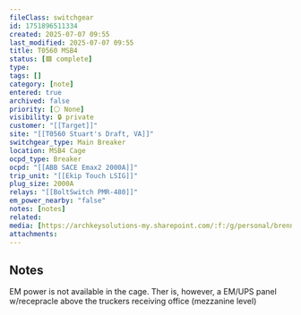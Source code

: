 ```yaml
---
fileClass: switchgear
id: 1751896511334
created: 2025-07-07 09:55
last_modified: 2025-07-07 09:55
title: T0560 MSB4
status: [🟩 complete]
type: 
tags: []
category: [note]
entered: true
archived: false
priority: [⚪ None]
visibility: 🔒 private
customer: "[[Target]]"
site: "[[T0560 Stuart's Draft, VA]]"
switchgear_type: Main Breaker
location: MSB4 Cage
ocpd_type: Breaker
ocpd: "[[ABB SACE Emax2 2000A]]"
trip_unit: "[[Ekip Touch LSIG]]"
plug_size: 2000A
relays: "[[BoltSwitch PMR-480]]"
em_power_nearby: "false"
notes: [notes]
related: 
media: [https://archkeysolutions-my.sharepoint.com/:f:/g/personal/brennan_salibrici_prokey_com/Egy8sIJIXPdIshscHipZ_5ABKK6RG5Aa8j7dCu4bSG4XyQ?e=jaF0fC]
attachments:
---
```


## Notes
EM power is not available in the cage. Ther is, however, a EM/UPS panel w/recepracle above the truckers receiving office (mezzanine level)